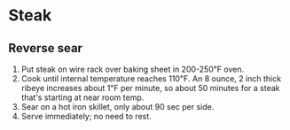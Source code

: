 # Steak

## Reverse sear

1. Put steak on wire rack over baking sheet in 200-250℉ oven.
2. Cook until internal temperature reaches 110℉. An 8 ounce, 2 inch thick ribeye increases about 1℉ per minute, so about 50 minutes for a steak that's starting at near room temp.
3. Sear on a hot iron skillet, only about 90 sec per side.
4. Serve immediately; no need to rest.
